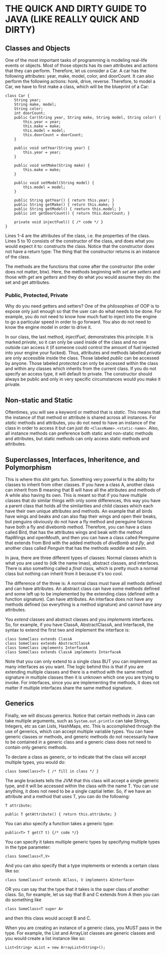 # THE QUICK AND DIRTY GUIDE TO JAVA (LIKE REALLY QUICK AND DIRTY)
## Classes and Objects
One of the most important tasks of programming is modeling real-life events or objects. Most of those objects
has its own attributes and actions that they can perform. Therefore, let us consider a Car. A car has the following
attributes: year, make, model, color, and doorCount. It can also perform the following actions: honk, drive, reverse.
Therefore, to model a Car, we have to first make a class, which will be the blueprint of a Car:
```
class Car {
    String year;
    String make, model;
    String color;
    int doorCount;
    public Car(String year, String make, String model, String color) {
        this.year = year;
        this.make = make;
        this.model = model;
        this.doorCount = doorCount;
    }

    public void setYear(String year) {
        this.year = year;
    }

    public void setMake(String make) {
        this.make = make;
    }

    public void setModel(String model) {
        this.model = model;
    }

    public String getYear() { return this.year; }
    public String getMake() { return this.make; }
    public String getModel() { reeturn this.model; }
    public int getDoorCount() { return this.doorCount; }

    private void injectFuel() { /* code */ }
}
```

Lines 1-4 are the attributes of the class, i.e. the properties of the class. Lines 5 to 10 consists of the
constructor of the class, and does what you would expect it to: constructs the class. Notice that the
constructor does not have a return type: The thing that the constructor returns is an instance of the
class.

The methods are the functions that come after the constructor (the order does not matter, btw). Here, the
methods beginning with _set_ are _setters_ and those with _get_ are _getters_ and they do what you would
assume they do: the set and get attributes.

### Public, Protected, Private
Why do you need getters and setters? One of the philosophies of OOP is to expose only just enough so that
the user can do what needs to be done. For example, you do not need to know how much fuel to inject into
the engine to go a particular speed in order to go forward. You also do not need to know the engine model
in order to drive it.

In our class, the last method, _injectFuel_, demonstrates this principle. It is marked _private_, so it
can only be used inside of the class and no one outside can access it (if someone could control the amount
of fuel injected into your engine your fucked). Thus, attributes and methods labelled _private_ are only
accessible inside the class. Those labeled _public_ can be accessed by anyone. Those labeled _protected_
can only be accessed within the class and within any classes which inherits from the current class. If you
do not specify an access type, it will default to private. The constructor should always be public and
only in very specific circumstances would you make it private.

## Non-static and Static
Oftentimes, you will see a keyword or method that is _static_. This means that the instance of that method
or attribute is shared across all instances. For _static_ methods and attributes, you do not need to have
an instance of the class in order to access it but can just do ```<ClassName>.<static-name>```. Also, all
instance methods can preference both static and non-static methods and attributes, but static methods can
only access static methods and attributes.

## Superclasses, Interfaces, Inheritence, and Polymorphism
This is where this shit gets fun. Something very powerful is the ability for classes to inherit from other classes.
If you have a class A, another class can inherit from B meaning that B will have all the attributes and methods
of A while also having its own. This is meant so that if you have multiple classes that do similar things
with only some differences, this way you have a parent class that holds all the similarities and child classes
which each have their own unique attributes and methods. An example that all birds have wings and beaks and can
also flap their wings and open their beaks, but penguins obviously do not have a fly method and pereguine falcons
have both a fly and divebomb method. Therefore, you can have a class called Bird, that has the attributes wings and
beak with the method flapWings and openMouth, and then you can have a class called Pereguine that extends from Bird
with the added methods of _diveBomb_ and _fly_, and another class called _Penguin_ that has the methods _waddle_ and _swim_.

In java, there are three different types of classes: Normal classes which is what you are used to (idk the name lmao),
abstract classes, and interfaces. There is also something called a _final_ class, which is pretty much a normal class
but nothing can inherit from it because it's too cool.

The difference of the three is:
    A normal class must have all methods defined and can have attributes.
    An abstract class can have some methods defined and some left up to be implemented by the extending class
        (defined with a function signature). Can have attributes.
    An interface does not have any methods defined (so everything is a method signature) and cannot have any attributes.

You _extend_ classes and abstract classes and you _implements_ interfaces. So, for example, if you have ClassA, AbstractClassA,
and InterfaceA, the syntax to extend the first two and implement the interface is:

    class SomeClass extends ClassA
    class SomeClass extends AbstractClassA
    class SomeClass implements InterfaceA
    class SomeClass extends ClassA implements InterfaceA

Note that you can only extend to a single class BUT you can implement as many interfaces as you want. The logic
behind this is that if you are extending multiple classes and there is a method with the same method signature
in multiple classes then it is unknown which one you are trying to invoke. For interfaces, since you are implementing
the methods, it does not matter if multiple interfaces share the same method signature.

## Generics
Finally, we will discuss generics. Notice that certain methods in Java can take multiple arguments, such as ```System.out.println```
can take Strings, Integers, etc as can Lists, HashMaps, etc. This is accomplished through the use of generics,
which can accept multiple variable types. You can have generic classes or methods, and generic methods do not necessarily
have to be contained in a generic class and a generic class does not need to contain only generic methods.

To declare a class as generic, or to indicate that the class will accept multiple types, you would do:
```
class SomeClass<T> { /* fill in class */ }
```

The angle brackets tells the JVM that this class will accept a single generic type, and it will be accessed within the class with
the name T. You can use anything, it does not need to be a single captial letter. So, if we have an attribute and a method that uses
T, you can do the following:
```
T attribute;

public T getAttribute() { return this.attribute; }
``` 

You can also specify a function takes a generic type:
```
public<T> T get(T t) {/* code */}
```
You can specify it takes multiple generic types by specifying multiple types in the type parameter:
```
class SomeClass<T,V>
```
And you can also specify that a type implements or extends a certain class like so:
```
class SomeClass<T extends AClass, V implements AInterface>
```
OR you can say that the type that it takes is the super class of another class. So, for example, let us say that B and C extends from A
then you can do something like
```
class SomeClass<T super A>
```
and then this class would accept B and C.

When you are creating an instance of a generic class, you MUST pass in the type. For example, the List and ArrayList classes are generic
classes and you would create a list instance like so:
```
List<String> aList = new ArrayList<String>();
```

